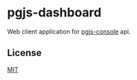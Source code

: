 # pgjs-dashboard
Web client application for [pgjs-console](https://github.com/plategatejs/pgjs-console) api.

## License
[MIT](license.md)

